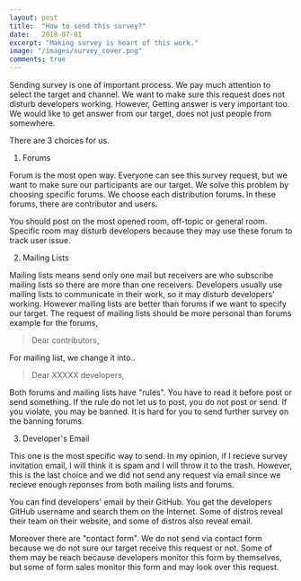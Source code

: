 ```yaml
---
layout: post
title:  "How to send this survey?"
date:   2018-07-01
excerpt: "Making survey is heart of this work."
image: "/images/survey_cover.png"
comments: true
---
```

Sending survey is one of important process. We pay much attention to select the target and channel. We want to make sure this request does not disturb developers working. However, Getting answer is very important too. We would like to get answer from our target, does not just people from somewhere.

There are 3 choices for us.
1. Forums

Forum is the most open way. Everyone can see this survey request, but we want to make sure our participants are our target. We solve this problem by choosing specific forums. We choose each distribution forums. In these forums, there are contributor and users.

You should post on the most opened room, off-topic or general room. Specific room may disturb developers because they may use these forum to track user issue.

2. Mailing Lists

Mailing lists means send only one mail but receivers are who subscribe mailing lists so there are more than one receivers.
Developers usually use mailing lists to communicate in their work, so it may disturb developers’ working. However mailing lists are better than forums if we want to specify our target. The request of mailing lists should be more personal than forums example for the forums, 
> Dear contributors, 

For mailing list, we change it into..

> Dear XXXXX developers,

Both forums and mailing lists have "rules". You have to read it before post or send something. If the rule do not let us to post, you do not post or send. If you violate, you may be banned. It is hard for you to send further survey on the banning forums.


3. Developer's Email

This one is the most specific way to send. In my opinion, if I recieve survey invitation email, I will think it is spam and I will throw it to the trash. However, this is the last choice and we did not send any request via email since we recieve enough reponses from both mailing lists and forums. 

You can find developers' email by their GitHub. You get the developers GitHub username and search them on the Internet. Some of distros reveal their team on their website, and some of distros also reveal email.

Moreover there are "contact form". We do not send via contact form because we do not sure our target receive this request or not. Some of them may be reach because developers monitor this form by themselves, but some of form sales monitor this form and may look over this request. 
